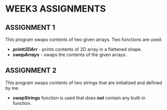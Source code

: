 # WEEK3 ASSIGNMENTS
## ASSIGNMENT 1
This program swaps contents of two given arrays. Two functions are used:
- **_printt2DArr_** - prints contents of 2D array in a flattened shape.
- **_swapArrays_** - swaps the contents of the given arrays.

## ASSIGNMENT 2
This program swaps contents of two strings that are initialized and defined by me. 
- **swapStrings** function is used that does **_not_** contain any built-in function.
